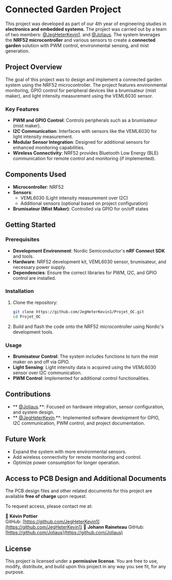 # Connected Garden Project

This project was developed as part of our 4th year of engineering studies in **electronics and embedded systems**. The project was carried out by a team of two members:  [@JegHeterKevin1](https://github.com/JegHeterKevin1).  and [@Joliaus](https://github.com/Joliaus). The system leverages the **NRF52 microcontroller** and various sensors to create a **connected garden** solution with PWM control, environmental sensing, and mist generation.

## Project Overview

The goal of this project was to design and implement a connected garden system using the NRF52 microcontroller. The project features environmental monitoring, GPIO control for peripheral devices like a brumisateur (mist maker), and light intensity measurement using the VEML6030 sensor.

### Key Features

- **PWM and GPIO Control**: Controls peripherals such as a brumisateur (mist maker).
- **I2C Communication**: Interfaces with sensors like the VEML6030 for light intensity measurement.
- **Modular Sensor Integration**: Designed for additional sensors for enhanced monitoring capabilities.
- **Wireless Connectivity**: NRF52 provides Bluetooth Low Energy (BLE) communication for remote control and monitoring (if implemented).

## Components Used

- **Microcontroller**: NRF52
- **Sensors**:
  - VEML6030 (Light intensity measurement over I2C)
  - Additional sensors (optional based on project configuration)
- **Brumisateur (Mist Maker)**: Controlled via GPIO for on/off states

## Getting Started

### Prerequisites

- **Development Environment**: Nordic Semiconductor's **nRF Connect SDK** and tools.
- **Hardware**: NRF52 development kit, VEML6030 sensor, brumisateur, and necessary power supply.
- **Dependencies**: Ensure the correct libraries for PWM, I2C, and GPIO control are installed.

### Installation

1. Clone the repository:

   ```bash
   git clone https://github.com/JegHeterKevin1/Projet_OC.git
   cd Projet_OC
   ```

2. Build and flash the code onto the NRF52 microcontroller using Nordic's development tools.

### Usage

- **Brumisateur Control**: The system includes functions to turn the mist maker on and off via GPIO.
- **Light Sensing**: Light intensity data is acquired using the VEML6030 sensor over I2C communication.
- **PWM Control**: Implemented for additional control functionalities.

## Contributions

- ** [@Joliaus](https://github.com/Joliaus).**: Focused on hardware integration, sensor configuration, and system design.
- ** [@JegHeterKevin](https://github.com/JegHeterKevin1).**: Implemented software development for GPIO, I2C communication, PWM control, and project documentation.

## Future Work

- Expand the system with more environmental sensors.
- Add wireless connectivity for remote monitoring and control.
- Optimize power consumption for longer operation.

## Access to PCB Design and Additional Documents

The PCB design files and other related documents for this project are available **free of charge** upon request.  

To request access, please contact me at:  

📧 **Kévin Pottier**    
GitHub: [https://github.com/JegHeterKevin1](https://github.com/JegHeterKevin1)
📧 **Johann Raineteau**
GitHub: [https://github.com/Joliaus](https://github.com/Joliaus)

## License

This project is licensed under a **permissive license**. You are free to use, modify, distribute, and build upon this project in any way you see fit, for any purpose.
